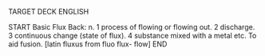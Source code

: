 TARGET DECK
ENGLISH

START
Basic
Flux
Back: n. 1 process of flowing or flowing out. 2 discharge. 3 continuous change (state of flux). 4 substance mixed with a metal etc. To aid fusion. [latin fluxus from fluo flux- flow]
END
